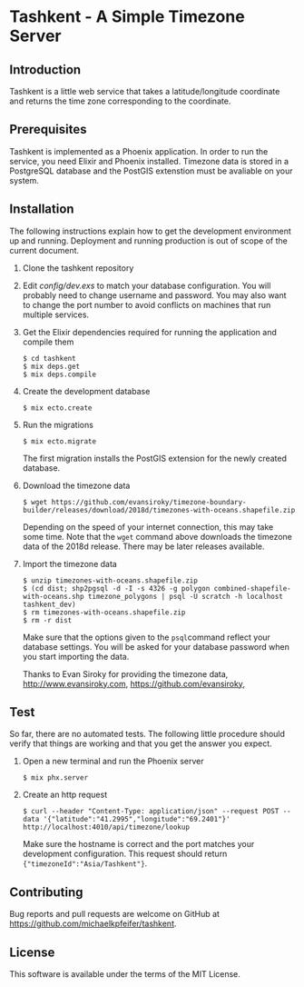 # Tashkent - A Simple Timezone Server

## Introduction

Tashkent is a little web service that takes a latitude/longitude
coordinate and returns the time zone corresponding to the coordinate.

## Prerequisites

Tashkent is implemented as a Phoenix application. In order to run the
service, you need Elixir and Phoenix installed. Timezone data is
stored in a PostgreSQL database and the PostGIS extenstion must be
avaliable on your system.

## Installation

The following instructions explain how to get the development
environment up and running. Deployment and running production is out
of scope of the current document.

1. Clone the tashkent repository

2. Edit *config/dev.exs* to match your database configuration. You
   will probably need to change username and password. You may also
   want to change the port number to avoid conflicts on machines that
   run multiple services.

3. Get the Elixir dependencies required for running the application
   and compile them

    ```
    $ cd tashkent
    $ mix deps.get
    $ mix deps.compile
    ```

3. Create the development database

    ```
    $ mix ecto.create
    ```

4. Run the migrations

    ```
    $ mix ecto.migrate
    ```

    The first migration installs the PostGIS extension for the newly
    created database.

5. Download the timezone data

    ```
    $ wget https://github.com/evansiroky/timezone-boundary-builder/releases/download/2018d/timezones-with-oceans.shapefile.zip
    ```

    Depending on the speed of your internet connection, this may take
    some time. Note that the `wget` command above downloads the
    timezone data of the 2018d release. There may be later releases
    available.

6. Import the timezone data

    ```
    $ unzip timezones-with-oceans.shapefile.zip
    $ (cd dist; shp2pgsql -d -I -s 4326 -g polygon combined-shapefile-with-oceans.shp timezone_polygons | psql -U scratch -h localhost tashkent_dev)
    $ rm timezones-with-oceans.shapefile.zip
    $ rm -r dist
    ```

    Make sure that the options given to the `psql`command reflect your
    database settings. You will be asked for your database password
    when you start importing the data.

    Thanks to Evan Siroky for providing the timezone data,
    http://www.evansiroky.com, https://github.com/evansiroky,

## Test

So far, there are no automated tests. The following little procedure
should verify that things are working and that you get the answer you
expect.

1. Open a new terminal and run the Phoenix server

    ```
    $ mix phx.server
    ```

2. Create an http request

    ```
    $ curl --header "Content-Type: application/json" --request POST --data '{"latitude":"41.2995","longitude":"69.2401"}' http://localhost:4010/api/timezone/lookup
    ```

    Make sure the hostname is correct and the port matches your
    development configuration. This request should return
    `{"timezoneId":"Asia/Tashkent"}`.

## Contributing

Bug reports and pull requests are welcome on GitHub at
https://github.com/michaelkpfeifer/tashkent.

## License

This software is available under the terms of the MIT License.
